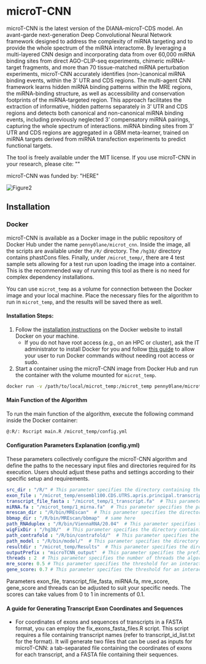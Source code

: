 # microT-CNN
microT-CNN is the latest version of the DIANA-microT-CDS model. An avant-garde next-generation Deep Convolutional Neural Network framework designed to address the complexity of miRNA targeting and to provide the whole spectrum of the miRNA interactome. By leveraging a multi-layered CNN design and incorporating data from over 60,000 miRNA binding sites from direct AGO-CLIP-seq experiments, chimeric miRNA-target fragments, and more than 70 tissue-matched miRNA perturbation experiments, microT-CNN accurately identifies (non-)canonical miRNA binding events, within the 3’ UTR and CDS regions. The multi-agent CNN framework learns hidden miRNA binding patterns within the MRE regions, the miRNA-binding structure, as well as accessibility and conservation footprints of the miRNA-targeted region. This approach facilitates the extraction of informative, hidden patterns separately in 3’ UTR and CDS regions and detects both canonical and non-canonical miRNA binding events, including previously neglected 3’ compensatory miRNA pairings, capturing the whole spectrum of interactions. miRNA binding sites from 3’ UTR and CDS regions are aggregated in a GBM meta-learner, trained on miRNA targets derived from miRNA transfection experiments to predict functional targets.

The tool is freely available under the MIT license. If you use microT-CNN in your research, please cite:
""

microT-CNN was funded by:
"HERE"

![Figure2](https://github.com/zacharopoulou/microT-CNN/assets/44471936/a863ba3f-2d1c-49c4-8534-da6edbd8913f)



## Installation

### Docker

microT-CNN is available as a Docker image in the public repository of Docker Hub under the name `penny0lane/microt_cnn`. Inside the image, all the scripts are available under the `/R/` directory. The `/hg38/` directory contains phastCons files. Finally, under `/microt_temp/`, there are 4 test sample sets allowing for a test run upon loading the image into a container. This is the recommended way of running this tool as there is no need for complex dependency installations.

You can use `microt_temp` as a volume for connection between the Docker image and your local machine. Place the necessary files for the algorithm to run in `microt_temp`, and the results will be saved there as well.

#### Installation Steps:

1. Follow the [installation instructions](https://docs.docker.com/get-docker/) on the Docker website to install Docker on your machine.
   - If you do not have root access (e.g., on an HPC or cluster), ask the IT administrator to install Docker for you and follow [this guide](https://docs.docker.com/engine/install/linux-postinstall/#manage-docker-as-a-non-root-user) to allow your user to run Docker commands without needing root access or sudo.
2. Start a container using the microT-CNN image from Docker Hub and run the container with the volume mounted for `microt_temp`.
```bash
docker run -v /path/to/local/microt_temp:/microt_temp penny0lane/microt_cnn
```

#### Main Function of the Algorithm

To run the main function of the algorithm, execute the following command inside the Docker container:

```bash
@:R/: Rscript main.R /microt_temp/config.yml
```

#### Configuration Parameters Explanation (config.yml)

These parameters collectively configure the microT-CNN algorithm and define the paths to the necessary input files and directories required for its execution. Users should adjust these paths and settings according to their specific setup and requirements.
``` yaml
src_dir : "/R/" # This parameter specifies the directory containing the source code files needed for the algorithm to run. In this case, it's set to /R/
exon_file : "/microt_temp/ensembl100.CDS.UTRS.apris.principal.transcripts.tab"  # This parameter specifies the path to the file containing exon's coordinates information. It's expected that the user provides this file under the microt_temp folder, which connects with the Docker image.
transcript_file_fasta : "/microt_temp/1_transcript.fa"  # This parameter specifies the path to the FASTA file containing transcript sequences. Similarly to the exon_file, the user should provide this file under the microt_temp folder.
miRNA.fa : "/microt_temp/1_mirna.fa"  # This parameter specifies the path to the FASTA file containing miRNA sequences. As with the previous files, the user should provide this file under the microt_temp folder.
mrescan_dir : "/R/bin/MREscan"  # This parameter specifies the directory containing the BBMap binary files.
bbmap_dir : "/R/bin/MREscan/bbmap"  # same here
path_RNAduplex : "/R/bin/ViennaRNA/20.04"  # This parameter specifies the directory containing the ViennaRNA package, particularly the RNAduplex executable.
wigFixDir : "/hg38/"  # This parameter specifies the directory containing the wigFix tool. It contains the genome alignment data.
path_contrafold : "/R/bin/contrafold/"  # This parameter specifies the directory containing the Contrafold binary files.
path_model : "/R/bin/model/"  # This parameter specifies the directory containing the model files used by microT-CNN.
resultdir : "/microt_temp/Results"  # This parameter specifies the directory where the output of the algorithm will be saved. A folder will be created with this name, containing the algorithm's output, ready for the user to access and review. In this case, it's set to /microt_temp/Results.
outputPrefix : "microTCNN_output"  # This parameter specifies the prefix for the output files generated by the algorithm.
threads : 2  # This parameter specifies the number of threads the algorithm should utilize for parallel processing. In this case, it's set to 2, meaning the algorithm will use two threads.
mre_score: 0.5 # This parameter specifies the threshold for an interaction on MRE level.
gene_score: 0.7 # This parameter specifies the threshold for an interaction on gene level.
```

Parameters exon_file, transcript_file_fasta, miRNA.fa, mre_score, gene_score and threads can be adjusted to suit your specific needs. The scores can take values ​​from 0 to 1 in increments of 0.1.

#### A guide for Generating Transcript Exon Coordinates and Sequences

- For coordinates of exons and sequences of transcripts in a FASTA format, you can employ the fix_exons_fasta_files.R script. This script requires a file containing transcript names (refer to transcript_id_list.txt for the format). It will generate two files that can be used as inputs for microT-CNN: a tab-separated file containing the coordinates of exons for each transcript, and a FASTA file containing their sequences.
